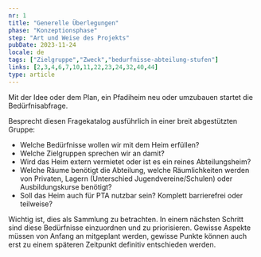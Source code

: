 ```yaml
---
nr: 1
title: "Generelle Überlegungen"
phase: "Konzeptionsphase"
step: "Art und Weise des Projekts"
pubDate: 2023-11-24
locale: de
tags: ["Zielgruppe","Zweck","bedurfnisse-abteilung-stufen"]
links: [2,3,4,6,7,10,11,22,23,24,32,40,44]
type: article
---
```


Mit der Idee oder dem Plan, ein Pfadiheim neu oder umzubauen startet die Bedürfnisabfrage.

Besprecht diesen Fragekatalog ausführlich in einer breit abgestützten Gruppe:

- Welche Bedürfnisse wollen wir mit dem Heim erfüllen?
- Welche Zielgruppen sprechen wir an damit?
- Wird das Heim extern vermietet oder ist es ein reines Abteilungsheim?
- Welche Räume benötigt die Abteilung, welche Räumlichkeiten werden von Privaten, Lagern (Unterschied Jugendvereine/Schulen) oder Ausbildungskurse benötigt?
- Soll das Heim auch für PTA nutzbar sein? Komplett barrierefrei oder teilweise?

Wichtig ist, dies als Sammlung zu betrachten. In einem nächsten Schritt sind diese Bedürfnisse einzuordnen und zu priorisieren. Gewisse Aspekte müssen von Anfang an mitgeplant werden, gewisse Punkte können auch erst  zu einem späteren Zeitpunkt definitiv entschieden werden.
